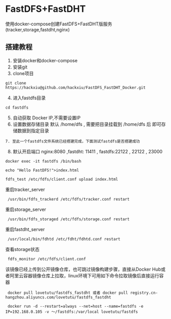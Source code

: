 # FastDFS+FastDHT
使用docker-compose创建FastDFS+FastDHT版服务(tracker,storage,fastdht,nginx)
## 搭建教程
1. 安装docker和docker-compose  
2. 安装git    
3. clone项目    
 ```
 git clone https://hackxiu@github.com/hackxiu/FastDFS_FastDHT_Docker.git
 ```    
4. 进入fastdfs目录  
 ```    
 cd fastdfs
 ```    
5. 自动获取 Docker IP,不需要设置IP  
6. 设置数据存储目录 默认 /home/dfs , 需要把目录挂载到  /home/dfs 后
即可存储数据到指定目录
 ```    
7. 至此一个fastdfs文件系统已经搭建完成，下面测试fastdfs是否搭建成功
 ```    
8. 默认开启端口 nginx:8080 ,fastdht: 11411 , fastdfs:22122 , 22122 , 23000
 ```    
 docker exec -it fastdfs /bin/bash 

 echo "Hello FastDFS!">index.html

 fdfs_test /etc/fdfs/client.conf upload index.html
```      

 重启tracker_server
```
 /usr/bin/fdfs_trackerd /etc/fdfs/tracker.conf restart
```
 重启storage_server
```
 /usr/bin/fdfs_storaged /etc/fdfs/storage.conf restart
```
 重启fastdht_server
```
 /usr/local/bin/fdhtd /etc/fdht/fdhtd.conf restart
```
 查看storage状态
```
 fdfs_monitor /etc/fdfs/client.conf
```
 该镜像已经上传到公开镜像仓库，也可跳过镜像构建步骤，直接从Docker Hub或者阿里云容器镜像仓库上拉取，linux环境下可用如下命令拉取镜像后直接运行容器
```
 docker pull lovetutu/fastdfs_fastdht 或者 docker pull registry.cn-hangzhou.aliyuncs.com/lovetutu/fastdfs_fastdht

 docker run -d --restart=always --net=host --name=fastdfs -e IP=192.168.0.105 -v ～/fastdfs:/var/local lovetutu/fastdfs
```